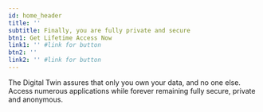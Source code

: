 ```yaml
---
id: home_header
title: ''
subtitle: Finally, you are fully private and secure
btn1: Get Lifetime Access Now
link1: '' #link for button
btn2: ''
link2: '' #link for button
---
```


The Digital Twin assures that only you own your data, and no one else.  Access numerous applications while forever remaining fully secure, private and anonymous.